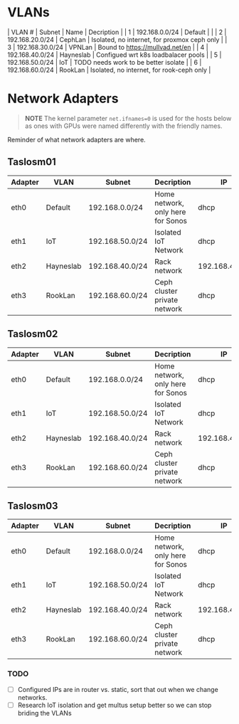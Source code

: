 # VLANs

| VLAN # | Subnet          | Name        | Decription                                   | 
| 1      | 192.168.0.0/24  | Default     |                                              |
| 2      | 192.168.20.0/24 | CephLan     | Isolated, no internet, for proxmox ceph only |
| 3      | 192.168.30.0/24 | VPNLan      | Bound to https://mullvad.net/en              |
| 4      | 192.168.40.0/24 | Hayneslab   | Configued wrt k8s loadbalacer pools          |
| 5      | 192.168.50.0/24 | IoT         | TODO needs work to be better isolate         | 
| 6      | 192.168.60.0/24 | RookLan     | Isolated, no internet, for rook-ceph only    |

# Network Adapters

> **NOTE** The kernel parameter `net.ifnames=0` is used for the hosts below as ones with GPUs were named differently with the friendly names.

Reminder of what network adapters are where.

## Taslosm01

| Adapter  | VLAN      | Subnet          | Decription                         | IP            |
| -------- | --------- | --------------- | ---------------------------------- | ------------- |
| eth0     | Default   | 192.168.0.0/24  | Home network, only here for Sonos  | dhcp          |
| eth1     | IoT       | 192.168.50.0/24 | Isolated IoT Network               | dhcp          |
| eth2     | Hayneslab | 192.168.40.0/24 | Rack network                       | 192.168.40.93 |
| eth3     | RookLan   | 192.168.60.0/24 | Ceph cluster private network       | dhcp          |

## Taslosm02

| Adapter  | VLAN      | Subnet          | Decription                         | IP            |
| -------- | --------- | --------------- | ---------------------------------- | ------------- |
| eth0     | Default   | 192.168.0.0/24  | Home network, only here for Sonos  | dhcp          |
| eth1     | IoT       | 192.168.50.0/24 | Isolated IoT Network               | dhcp          |
| eth2     | Hayneslab | 192.168.40.0/24 | Rack network                       | 192.168.40.59 |
| eth3     | RookLan   | 192.168.60.0/24 | Ceph cluster private network       | dhcp          |

## Taslosm03

| Adapter  | VLAN      | Subnet          | Decription                         | IP            |
| -------- | --------- | --------------- | ---------------------------------- | ------------- |
| eth0     | Default   | 192.168.0.0/24  | Home network, only here for Sonos  | dhcp          |
| eth1     | IoT       | 192.168.50.0/24 | Isolated IoT Network               | dhcp          |
| eth2     | Hayneslab | 192.168.40.0/24 | Rack network                       | 192.168.40.10 |
| eth3     | RookLan   | 192.168.60.0/24 | Ceph cluster private network       | dhcp          |

### TODO

- [ ] Configured IPs are in router vs. static, sort that out when we change networks.
- [ ] Research IoT isolation and get multus setup better so we can stop briding the VLANs